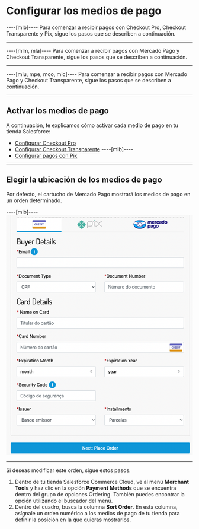 # Configurar los medios de pago

----[mlb]----
Para comenzar a recibir pagos con Checkout Pro, Checkout Transparente y Pix, sigue los pasos que se describen a continuación.

------------
----[mlm, mla]----
Para comenzar a recibir pagos con Mercado Pago y Checkout Transparente, sigue los pasos que se describen a continuación.

------------
----[mlu, mpe, mco, mlc]----
Para comenzar a recibir pagos con Mercado Pago y Checkout Transparente, sigue los pasos que se describen a continuación.

------------
## Activar los medios de pago

A continuación, te explicamos cómo activar cada medio de pago en tu tienda Salesforce:

* [Configurar Checkout Pro](/developers/es/docs/salesforce-commerce-cloud/payments-configuration/checkout-pro)
* [Configurar Checkout Transparente](/developers/es/docs/salesforce-commerce-cloud/payments-configuration/checkout-api)
----[mlb]----
* [Configurar pagos con Pix](/developers/es/docs/salesforce-commerce-cloud/payments-configuration/checkout-api/pix)

------------

## Elegir la ubicación de los medios de pago

Por defecto, el cartucho de Mercado Pago mostrará los medios de pago en un orden determinado. 

----[mlb]----
![payment_methods_v2](/images/salesforce/payment_methods_v2.png)

------------

Si deseas modificar este orden, sigue estos pasos.

1. Dentro de tu tienda Salesforce Commerce Cloud, ve al menú **Merchant Tools** y haz clic en la opción **Payment Methods** que se encuentra dentro del grupo de opciones Ordering. También puedes encontrar la opción utilizando el buscador del menú.
2. Dentro del cuadro, busca la columna **Sort Order**. En esta columna, asígnale un orden numérico a los medios de pago de tu tienda para definir la posición en la que quieras mostrarlos.

